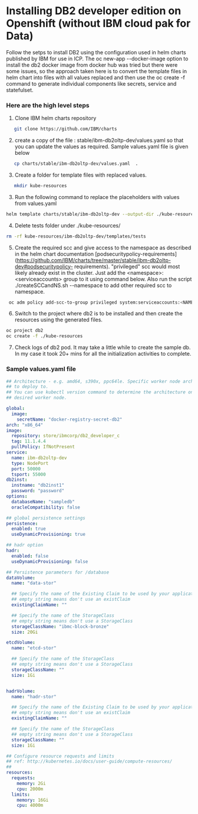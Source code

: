 # Installing DB2 developer edition on Openshift (without IBM cloud pak for Data)



Follow the setps to install DB2 using the configuration used in helm charts published by IBM for use in ICP.
The oc new-app --docker-image option to install the db2 docker image from docker hub was tried but there were some issues, 
so the approach taken here is to convert the template files in helm chart into files with all values replaced and then use
the oc create -f  command to generate individual components like secrets, service and statefulset. 

<!--more-->
### Here are the high level steps
1. Clone IBM helm charts repository 
```bash
   git clone https://github.com/IBM/charts
```
2. create a copy of the file : stable/ibm-db2oltp-dev/values.yaml  so that you can update the values as required. 
   Sample values.yaml file is given below
```bash
   cp charts/stable/ibm-db2oltp-dev/values.yaml  .
```
3. Create a folder for template files with replaced values.
```bash
   mkdir kube-resources
```
3. Run the following command to replace the placeholders with values from values.yaml
```bash
helm template charts/stable/ibm-db2oltp-dev --output-dir ./kube-resources/  --values ./values.yaml  --name db2-release
```
4. Delete tests folder under ./kube-resources/
```bash
rm -rf kube-resources/ibm-db2oltp-dev/templates/tests
```
5. Create the required scc and give access to the namespace as described in the helm chart documentation 
    [podsecuritypolicy-requirements](https://github.com/IBM/charts/tree/master/stable/ibm-db2oltp-dev#podsecuritypolicy- requirements).
   "privileged" scc would most likely already exist in the cluster. Just add  the \<namespace\>:\<serviceaccounts\> group to      it using command below. Also run the script ./createSCCandNS.sh --namespace <NAMESPACE>  to add other required scc to    
   namespace.

```bash
 oc adm policy add-scc-to-group privileged system:serviceaccounts:<NAMESPACE>
```
   

6. Switch to the project where db2 is to be installed  and then create the resources using the generated files.

```bash
oc project db2
oc create -f ./kube-resources
```

7. Check logs of db2 pod. It may take a little while to create the sample db. In my case it took 20+ mins for all the 
initialization activities to complete.



### Sample values.yaml file


```yaml
## Architecture - e.g. amd64, s390x, ppc64le. Specific worker node architecture
## to deploy to.
## You can use kubectl version command to determine the architecture on the
## desired worker node.

global:
  image:
    secretName: "docker-registry-secret-db2"
arch: "x86_64"
image:
  repository: store/ibmcorp/db2_developer_c
  tag: 11.1.4.4
  pullPolicy: IfNotPresent
service:
  name: ibm-db2oltp-dev
  type: NodePort
  port: 50000
  tsport: 55000
db2inst:
  instname: "db2inst1"
  password: "password"
options:
  databaseName: "sampledb"
  oracleCompatibility: false

## global persistence settings
persistence:
  enabled: true
  useDynamicProvisioning: true

## hadr option
hadr:
  enabled: false
  useDynamicProvisioning: false

## Persistence parameters for /database
dataVolume:
  name: "data-stor"

  ## Specify the name of the Existing Claim to be used by your application
  ## empty string means don't use an existClaim
  existingClaimName: ""

  ## Specify the name of the StorageClass
  ## empty string means don't use a StorageClass
  storageClassName: "ibmc-block-bronze"
  size: 20Gi

etcdVolume:
  name: "etcd-stor"

  ## Specify the name of the StorageClass
  ## empty string means don't use a StorageClass
  storageClassName: ""
  size: 1Gi


hadrVolume:
  name: "hadr-stor"

  ## Specify the name of the Existing Claim to be used by your application
  ## empty string means don't use an existClaim
  existingClaimName: ""

  ## Specify the name of the StorageClass
  ## empty string means don't use a StorageClass
  storageClassName: ""
  size: 1Gi

## Configure resource requests and limits
## ref: http://kubernetes.io/docs/user-guide/compute-resources/
##
resources:
  requests:
    memory: 2Gi
    cpu: 2000m
  limits:
    memory: 16Gi
    cpu: 4000m
````
